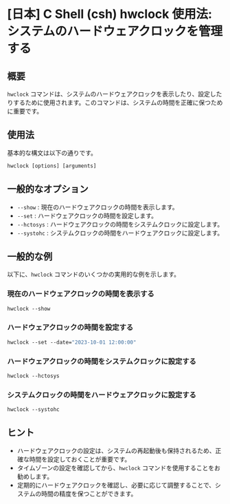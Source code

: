 # [日本] C Shell (csh) hwclock 使用法: システムのハードウェアクロックを管理する

## 概要
`hwclock` コマンドは、システムのハードウェアクロックを表示したり、設定したりするために使用されます。このコマンドは、システムの時間を正確に保つために重要です。

## 使用法
基本的な構文は以下の通りです。

```csh
hwclock [options] [arguments]
```

## 一般的なオプション
- `--show` : 現在のハードウェアクロックの時間を表示します。
- `--set` : ハードウェアクロックの時間を設定します。
- `--hctosys` : ハードウェアクロックの時間をシステムクロックに設定します。
- `--systohc` : システムクロックの時間をハードウェアクロックに設定します。

## 一般的な例
以下に、`hwclock` コマンドのいくつかの実用的な例を示します。

### 現在のハードウェアクロックの時間を表示する
```csh
hwclock --show
```

### ハードウェアクロックの時間を設定する
```csh
hwclock --set --date="2023-10-01 12:00:00"
```

### ハードウェアクロックの時間をシステムクロックに設定する
```csh
hwclock --hctosys
```

### システムクロックの時間をハードウェアクロックに設定する
```csh
hwclock --systohc
```

## ヒント
- ハードウェアクロックの設定は、システムの再起動後も保持されるため、正確な時間を設定しておくことが重要です。
- タイムゾーンの設定を確認してから、`hwclock` コマンドを使用することをお勧めします。
- 定期的にハードウェアクロックを確認し、必要に応じて調整することで、システムの時間の精度を保つことができます。